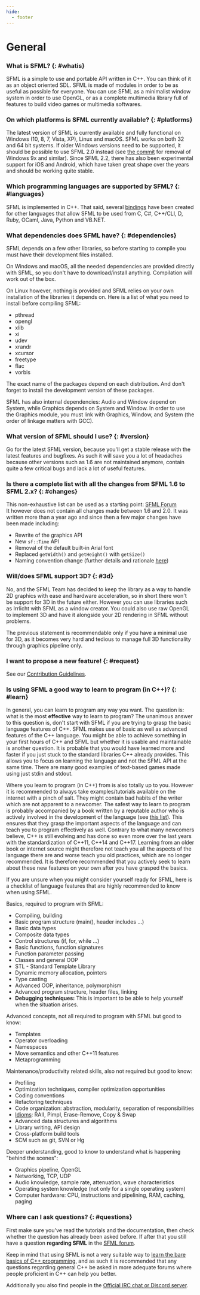 ```yaml
---
hide:
  - footer
---
```


# General

### What is SFML? {: #whatis}

SFML is a simple to use and portable API written in C++.
You can think of it as an object oriented SDL.
SFML is made of modules in order to be as useful as possible for everyone.
You can use SFML as a minimalist window system in order to use OpenGL, or as a complete multimedia library full of features to build video games or multimedia softwares.

### On which platforms is SFML currently available? {: #platforms}

The latest version of SFML is currently available and fully functional on Windows (10, 8, 7, Vista, XP), Linux and macOS.
SFML works on both 32 and 64 bit systems.
If older Windows versions need to be supported, it should be possible to use SFML 2.0 instead (see [the commit](https://github.com/SFML/SFML/commit/cd68d662043c2305990d1b6b559b0138bd77af14) for removal of Windows 9x and similar).
Since SFML 2.2, there has also been experimental support for iOS and Android, which have taken great shape over the years and should be working quite stable.

### Which programming languages are supported by SFML? {: #languages}

SFML is implemented in C++.
That said, several [bindings](../download/bindings.md) have been created for other languages that allow SFML to be used from C, C#, C++/CLI, D, Ruby, OCaml, Java, Python and VB.NET.

### What dependencies does SFML have? {: #dependencies}

SFML depends on a few other libraries, so before starting to compile you must have their development files installed.

On Windows and macOS, all the needed dependencies are provided directly with SFML, so you don't have to download/install anything.
Compilation will work out of the box.

On Linux however, nothing is provided and SFML relies on your own installation of the libraries it depends on.
Here is a list of what you need to install before compiling SFML:

- pthread
- opengl
- xlib
- xi
- udev
- xrandr
- xcursor
- freetype
- flac
- vorbis

The exact name of the packages depend on each distribution.
And don't forget to install the development version of these packages.

SFML has also internal dependencies: Audio and Window depend on System, while Graphics depends on System and Window.
In order to use the Graphics module, you must link with Graphics, Window, and System (the order of linkage matters with GCC).

### What version of SFML should I use? {: #version}

Go for the latest SFML version, because you'll get a stable release with the latest features and bugfixes.
As such it will save you a lot of headaches because other versions such as 1.6 are not maintained anymore, contain quite a few critical bugs and lack a lot of useful features.

### Is there a complete list with all the changes from SFML 1.6 to SFML 2.x? {: #changes}

This non-exhaustive list can be used as a starting point: [SFML Forum](https://en.sfml-dev.org/forums/index.php?topic=5343.0)  
It however does not contain all changes made between 1.6 and 2.0.
It was written more than a year ago and since then a few major changes have been made including:

- Rewrite of the graphics API
- New `sf::Time` API
- Removal of the default built-in Arial font
- Replaced `getWidth()` and `getHeight()` with `getSize()`
- Naming convention change (further details and rationale [here](https://en.sfml-dev.org/forums/index.php?topic=6709.0))

### Will/does SFML support 3D? {: #3d}

No, and the SFML Team has decided to keep the library as a way to handle 2D graphics with ease and hardware acceleration, so in short there won't be support for 3D in the future either.
However you can use libraries such as Irrlicht with SFML as a window creator.
You could also use raw OpenGL to implement 3D and have it alongside your 2D rendering in SFML without problems.

The previous statement is recommendable only if you have a minimal use for 3D, as it becomes very hard and tedious to manage full 3D functionality through graphics pipeline only.

### I want to propose a new feature! {: #request}

See our [Contribution Guidelines](../development/contribute.md#requesting-features).

### Is using SFML a good way to learn to program (in C++)? {: #learn}

In general, you can learn to program any way you want.
The question is: what is the most **effective** way to learn to program? The unanimous answer to this question is, don't start with SFML if you are trying to grasp the basic language features of C++.
SFML makes use of basic as well as advanced features of the C++ language.
You might be able to achieve something in your first hours of C++ and SFML but whether it is usable and maintainable is another question.
It is probable that you would have learned more and faster if you just stuck to the standard libraries C++ already provides.
This allows you to focus on learning the language and not the SFML API at the same time.
There are many good examples of text-based games made using just stdin and stdout.

Where you learn to program (in C++) from is also totally up to you.
However it is recommended to always take examples/tutorials available on the internet with a pinch of salt.
They might contain bad habits of the writer which are not apparent to a newcomer.
The safest way to learn to program is probably accompanied by a book written by a reputable author who is actively involved in the development of the language (see [this list](https://stackoverflow.com/questions/388242/the-definitive-c-book-guide-and-list)).
This ensures that they grasp the important aspects of the language and can teach you to program effectively as well.
Contrary to what many newcomers believe, C++ is still evolving and has done so even more over the last years with the standardization of C++11, C++14 and C++17.
Learning from an older book or internet source might therefore not teach you all the aspects of the language there are and worse teach you old practices, which are no longer recommended.
It is therefore recommended that you actively seek to learn about these new features on your own after you have grasped the basics.

If you are unsure when you might consider yourself ready for SFML, here is a checklist of language features that are highly recommended to know when using SFML.

Basics, required to program with SFML:

- Compiling, building
- Basic program structure (main(), header includes ...)
- Basic data types
- Composite data types
- Control structures (if, for, while ...)
- Basic functions, function signatures
- Function parameter passing
- Classes and general OOP
- STL - Standard Template Library
- Dynamic memory allocation, pointers
- Type casting
- Advanced OOP, inheritance, polymorphism
- Advanced program structure, header files, linking
- **Debugging techniques:** This is important to be able to help yourself when the situation arises.

Advanced concepts, not all required to program with SFML but good to know:

- Templates
- Operator overloading
- Namespaces
- Move semantics and other C++11 features
- Metaprogramming

Maintenance/productivity related skills, also not required but good to know:

- Profiling
- Optimization techniques, compiler optimization opportunities
- Coding conventions
- Refactoring techniques
- Code organization: abstraction, modularity, separation of responsibilities
- [Idioms](https://en.wikibooks.org/wiki/More_C%2B%2B_Idioms): RAII, Pimpl, Erase-Remove, Copy & Swap
- Advanced data structures and algorithms
- Library writing, API design
- Cross-platform build tools
- SCM such as git, SVN or Hg

Deeper understanding, good to know to understand what is happening "behind the scenes":

- Graphics pipeline, OpenGL
- Networking, TCP, UDP
- Audio knowledge, sample rate, attenuation, wave characteristics
- Operating system knowledge (not only for a single operating system)
- Computer hardware: CPU, instructions and pipelining, RAM, caching, paging

### Where can I ask questions? {: #questions}

First make sure you've read the tutorials and the documentation, then check whether the question has already been asked before.
If after that you still have a question **regarding SFML** in the [SFML forum](https://en.sfml-dev.org/forums/).

Keep in mind that using SFML is not a very suitable way to [learn the bare basics of C++ programming](#learn), and as such it is recommended that any questions regarding general C++ be asked in more adequate forums where people proficient in C++ can help you better.

Additionally you also find people in the [Official IRC chat or Discord server](../community/index.md).